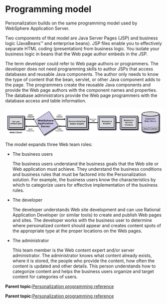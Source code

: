 # Programming model 

Personalization builds on the same programming model used by WebSphere Application Server.

Two components of that model are Java Server Pages \(JSP\) and business logic \(JavaBeans™ and enterprise beans\). JSP files enable you to effectively separate HTML coding \(presentation\) from business logic. You isolate your business logic in beans that the Web page author embeds in the JSP.

The term developer could refer to Web page authors or programmers. The developer does not need programming skills to author JSPs that access databases and reusable Java components. The author only needs to know the type of content that the bean, servlet, or other Java component adds to the page. The programmers create the reusable Java components and provide the Web page authors with the component names and properties. The database administrators provide the Web page programmers with the database access and table information.

![run-time model](../images/runtime1.jpg)

The model expands three Web team roles:

-   The business users

    The business users understand the business goals that the Web site or Web application must achieve. They understand the business conditions and business rules that must be factored into the Personalization solution. For example, the business users know the characteristics by which to categorize users for effective implementation of the business rules.

-   The developer

    The developer understands Web site development and can use Rational Application Developer \(or similar tools\) to create and publish Web pages and sites. The developer works with the business user to determine where personalized content should appear and creates content spots of the appropriate type at the proper locations on the Web pages.

-   The administrator

    This team member is the Web content expert and/or server administrator. The administrator knows what content already exists, where it is stored, the people who provide the content, how often the content is updated and other details. This person understands how to categorize content and helps the business users organize and target content for categories of users.


**Parent topic:**[Personalization programming reference ](../pzn/pzn_programming_reference.md)

**Parent topic:**[Personalization programming reference ](../pzn/pzn_programming_reference.md)

